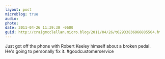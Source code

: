 ```yaml
---
layout: post
microblog: true
audio: 
photo: 
date: 2011-04-26 11:39:30 -0600
guid: http://craigmcclellan.micro.blog/2011/04/26/t62933836966805504.html
---
```

Just got off the phone with Robert Keeley himself about a broken pedal.  He's going to personally fix it. #goodcustomerservice
